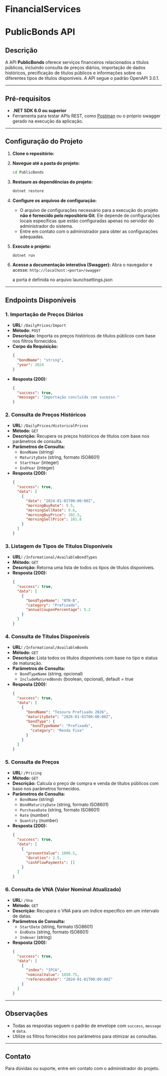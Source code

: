 # FinancialServices

# PublicBonds API

## Descrição
A API **PublicBonds** oferece serviços financeiros relacionados a títulos públicos, incluindo consulta de preços diários, importação de dados históricos, precificação de títulos públicos e informações sobre os diferentes tipos de títulos disponíveis. A API segue o padrão OpenAPI 3.0.1.

---

## Pré-requisitos

- **.NET SDK 6.0 ou superior**
- Ferramenta para testar APIs REST, como [Postman](https://www.postman.com/) ou o próprio swagger gerado na execução da aplicação.

---

## Configuração do Projeto

1. **Clone o repositório:**

2. **Navegue até a pasta do projeto:**
   ```bash
   cd PublicBonds
   ```

3. **Restaure as dependências do projeto:**
   ```bash
   dotnet restore
   ```

4. **Configure os arquivos de configuração:**
   - O arquivo de configurações necessário para a execução do projeto **não é fornecido pelo repositório Git**. Ele depende de configurações locais específicas que estão configuradas apenas no servidor do administrador do sistema.
   - Entre em contato com o administrador para obter as configurações adequadas.

5. **Execute o projeto:**
   ```bash
   dotnet run
   ```

6. **Acesse a documentação interativa (Swagger):**
   Abra o navegador e acesse: `http://localhost:<porta>/swagger`

   a porta é definida no arquivo launchsettings.json

---

## Endpoints Disponíveis

### **1. Importação de Preços Diários**
- **URL:** `/DailyPrices/Import`
- **Método:** `POST`
- **Descrição:** Importa os preços históricos de títulos públicos com base nos filtros fornecidos.
- **Corpo da Requisição:**
  ```json
  {
    "bondName": "string",
    "year": 2024
  }
  ```
- **Resposta (200):**
  ```json
  {
    "success": true,
    "message": "Importação concluída com sucesso."
  }
  ```

### **2. Consulta de Preços Históricos**
- **URL:** `/DailyPrices/HistoricalPrices`
- **Método:** `GET`
- **Descrição:** Recupera os preços históricos de títulos com base nos parâmetros de consulta.
- **Parâmetros de Consulta:**
  - `BondName` (string)
  - `MaturityDate` (string, formato ISO8601)
  - `StartYear` (integer)
  - `EndYear` (integer)
- **Resposta (200):**
  ```json
  {
    "success": true,
    "data": [
      {
        "date": "2024-01-01T00:00:00Z",
        "morningBuyRate": 9.5,
        "morningSellRate": 9.6,
        "morningBuyPrice": 102.5,
        "morningSellPrice": 101.8
      }
    ]
  }
  ```

### **3. Listagem de Tipos de Títulos Disponíveis**
- **URL:** `/Informational/AvailableBondTypes`
- **Método:** `GET`
- **Descrição:** Retorna uma lista de todos os tipos de títulos disponíveis.
- **Resposta (200):**
  ```json
  {
    "success": true,
    "data": [
      {
        "bondTypeName": "NTN-B",
        "category": "Prefixado",
        "annualCouponPercentage": 5.2
      }
    ]
  }
  ```

### **4. Consulta de Títulos Disponíveis**
- **URL:** `/Informational/AvailableBonds`
- **Método:** `GET`
- **Descrição:** Lista todos os títulos disponíveis com base no tipo e status de maturação.
- **Parâmetros de Consulta:**
  - `BondTypeName` (string, opcional)
  - `IncludeMaturedBonds` (boolean, opcional), default = true
- **Resposta (200):**
  ```json
  {
    "success": true,
    "data": [
      {
        "bondName": "Tesouro Prefixado 2026",
        "maturityDate": "2026-01-01T00:00:00Z",
        "bondType": {
          "bondTypeName": "Prefixado",
          "category": "Renda Fixa"
        }
      }
    ]
  }
  ```

### **5. Consulta de Preços**
- **URL:** `/Pricing`
- **Método:** `GET`
- **Descrição:** Calcula o preço de compra e venda de títulos públicos com base nos parâmetros fornecidos.
- **Parâmetros de Consulta:**
  - `BondName` (string)
  - `BondMaturityDate` (string, formato ISO8601)
  - `PurchaseDate` (string, formato ISO8601)
  - `Rate` (number)
  - `Quantity` (number)
- **Resposta (200):**
  ```json
  {
    "success": true,
    "data": [
      {
        "presentValue": 1000.5,
        "duration": 2.5,
        "cashFlowPayments": []
      }
    ]
  }
  ```

### **6. Consulta de VNA (Valor Nominal Atualizado)**
- **URL:** `/Vna`
- **Método:** `GET`
- **Descrição:** Recupera o VNA para um índice específico em um intervalo de datas.
- **Parâmetros de Consulta:**
  - `StartDate` (string, formato ISO8601)
  - `EndDate` (string, formato ISO8601)
  - `Indexer` (string)
- **Resposta (200):**
  ```json
  {
    "success": true,
    "data": [
      {
        "index": "IPCA",
        "nominalValue": 1050.75,
        "referenceDate": "2024-01-01T00:00:00Z"
      }
    ]
  }
  ```

---

## Observações

- Todas as respostas seguem o padrão de envelope com `success`, `message` e `data`.
- Utilize os filtros fornecidos nos parâmetros para otimizar as consultas.

---

## Contato
Para dúvidas ou suporte, entre em contato com o administrador do projeto.
